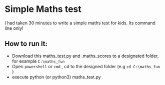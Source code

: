 # Simple Maths test

I had taken 30 minutes to write a simple maths test for kids. Its command line only!


## How to run it:

- Download this maths_test.py and .maths_scores to a designated folder, for example `C:\maths_fun`
- Open `powershell` or `cmd` , cd to the designed folder (e.g `cd C:\maths_fun` )
- execute python (or python3) maths_test.py

